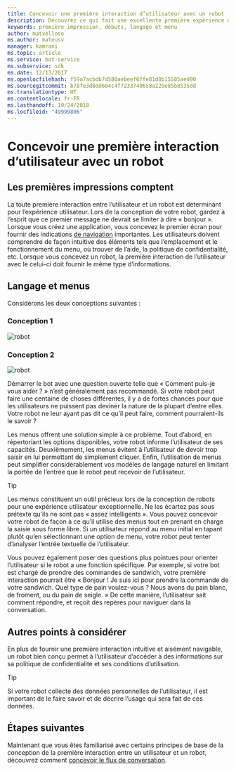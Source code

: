 ```yaml
---
title: Concevoir une première interaction d’utilisateur avec un robot | Microsoft Docs
description: Découvrez ce qui fait une excellente première expérience utilisateur et comment concevoir vos robots pour réussir.
keywords: première impression, débuts, langage et menu
author: matvelloso
ms.author: mateusv
manager: kamrani
ms.topic: article
ms.service: bot-service
ms.subservice: sdk
ms.date: 12/13/2017
ms.openlocfilehash: f59a7acbdb7d580aebeef6ffe81d8b15505aed90
ms.sourcegitcommit: b78fe3d8dd604c4f7233740658a229e85b8535dd
ms.translationtype: HT
ms.contentlocale: fr-FR
ms.lasthandoff: 10/24/2018
ms.locfileid: "49999806"
---
```

# <a name="design-a-bots-first-user-interaction"></a>Concevoir une première interaction d’utilisateur avec un robot

## <a name="first-impressions-matter"></a>Les premières impressions comptent

La toute première interaction entre l’utilisateur et un robot est déterminant pour l’expérience utilisateur. Lors de la conception de votre robot, gardez à l’esprit que ce premier message ne devrait se limiter à dire « bonjour ». Lorsque vous créez une application, vous concevez le premier écran pour fournir des indications [de navigation](bot-service-design-navigation.md) importantes. Les utilisateurs doivent comprendre de façon intuitive des éléments tels que l’emplacement et le fonctionnement du menu, où trouver de l’aide, la politique de confidentialité, etc. Lorsque vous concevez un robot, la première interaction de l’utilisateur avec le celui-ci doit fournir le même type d’informations. 

## <a name="language-versus-menus"></a>Langage et menus 

Considérons les deux conceptions suivantes :

### <a name="design-1"></a>Conception 1

![robot](~/media/bot-service-design-first-interaction/hello1.png)


### <a name="design-2"></a>Conception 2

![robot](~/media/bot-service-design-first-interaction/hello2.png)

Démarrer le bot avec une question ouverte telle que « Comment puis-je vous aider ? » n’est généralement pas recommandé. Si votre robot peut faire une centaine de choses différentes, il y a de fortes chances pour que les utilisateurs ne puissent pas deviner la nature de la plupart d’entre elles. Votre robot ne leur ayant pas dit ce qu’il peut faire, comment pourraient-ils le savoir ?

Les menus offrent une solution simple à ce problème. Tout d’abord, en répertoriant les options disponibles, votre robot informe l’utilisateur de ses capacités. Deuxièmement, les menus évitent à l’utilisateur de devoir trop saisir en lui permettant de simplement cliquer. Enfin, l’utilisation de menus peut simplifier considérablement vos modèles de langage naturel en limitant la portée de l’entrée que le robot peut recevoir de l’utilisateur. 

> [!TIP]
> Les menus constituent un outil précieux lors de la conception de robots pour une expérience utilisateur exceptionnelle. Ne les écartez pas sous prétexte qu’ils ne sont pas « assez intelligents ». Vous pouvez concevoir votre robot de façon à ce qu’il utilise des menus tout en prenant en charge la saisie sous forme libre. Si un utilisateur répond au menu initial en tapant plutôt qu’en sélectionnant une option de menu, votre robot peut tenter d’analyser l’entrée textuelle de l’utilisateur. 

Vous pouvez également poser des questions plus pointues pour orienter l’utilisateur si le robot a une fonction spécifique. Par exemple, si votre bot est chargé de prendre des commandes de sandwich, votre première interaction pourrait être « Bonjour ! Je suis ici pour prendre la commande de votre sandwich. Quel type de pain voulez-vous ? Nous avons du pain blanc, de froment, ou du pain de seigle. » De cette manière, l’utilisateur sait comment répondre, et reçoit des repères pour naviguer dans la conversation.

## <a name="other-considerations"></a>Autres points à considérer

En plus de fournir une première interaction intuitive et aisément navigable, un robot bien conçu permet à l’utilisateur d’accéder à des informations sur sa politique de confidentialité et ses conditions d’utilisation. 

> [!TIP]
> Si votre robot collecte des données personnelles de l’utilisateur, il est important de le faire savoir et de décrire l’usage qui sera fait de ces données.

## <a name="next-steps"></a>Étapes suivantes

Maintenant que vous êtes familiarisé avec certains principes de base de la conception de la première interaction entre un utilisateur et un robot, découvrez comment [concevoir le flux de conversation](~/bot-service-design-conversation-flow.md).
